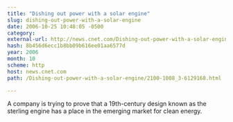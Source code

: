 ```yaml
---
title: "Dishing out power with a solar engine"
slug: dishing-out-power-with-a-solar-engine
date: 2006-10-25 10:48:05 -0500
category: 
external-url: http://news.cnet.com/Dishing-out-power-with-a-solar-engine/2100-1008_3-6129168.html
hash: 8b456d6ecc1b8bb09b616ee01aa6577d
year: 2006
month: 10
scheme: http
host: news.cnet.com
path: /Dishing-out-power-with-a-solar-engine/2100-1008_3-6129168.html

---
```


A company is trying to prove that a 19th-century design known as the sterling engine has a place in the emerging market for clean energy.
